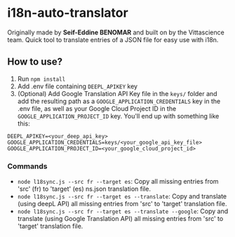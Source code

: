 # i18n-auto-translator
Originally made by **Seif-Eddine BENOMAR** and built on by the Vittascience team.
Quick tool to translate entries of a JSON file for easy use with i18n.
## How to use? 

1. Run `npm install`
2. Add .env file containing `DEEPL_APIKEY` key
3. (Optional) Add Google Translation API Key file in the `keys/` folder and add the resulting path as a `GOOGLE_APPLICATION_CREDENTIALS` key in the .env file, as well as your Google Cloud Project ID in the `GOOGLE_APPLICATION_PROJECT_ID` key. 
You'll end up with something like this:
```
DEEPL_APIKEY=<your_deep_api_key>
GOOGLE_APPLICATION_CREDENTIALS=keys/<your_google_api_key_file>
GOOGLE_APPLICATION_PROJECT_ID=<your_google_cloud_project_id>
```

### Commands

- `node l18sync.js --src fr --target es`: Copy all missing entries from 'src' (fr) to 'target' (es) ns.json translation file.
- `node l18sync.js --src fr --target es --translate`: Copy and translate (using deepL API) all missing entries from 'src' to 'target' translation file.
- `node l18sync.js --src fr --target es --translate --google`: Copy and translate (using Google Translation API) all missing entries from 'src' to 'target' translation file.